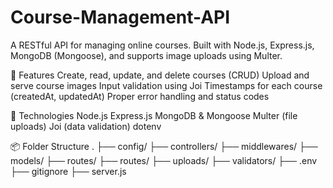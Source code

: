 # Course-Management-API
A RESTful API for managing online courses. Built with Node.js, Express.js, MongoDB (Mongoose), and supports image uploads using Multer.

🚀 Features
Create, read, update, and delete courses (CRUD)
Upload and serve course images
Input validation using Joi
Timestamps for each course (createdAt, updatedAt)
Proper error handling and status codes

📂 Technologies
Node.js
Express.js
MongoDB & Mongoose
Multer (file uploads)
Joi (data validation)
dotenv

📦 Folder Structure
.
├── config/
├── controllers/
├── middlewares/
├── models/
├── routes/
├── routes/
├── uploads/
├── validators/
├── .env
├── gitignore
├── server.js
